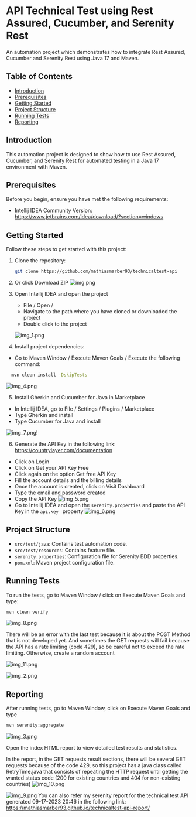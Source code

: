 # API Technical Test using Rest Assured, Cucumber, and Serenity Rest
An automation project which demonstrates how to integrate Rest Assured, Cucumber and Serenity Rest using Java 17 and Maven.

## Table of Contents
- [Introduction](#introduction)
- [Prerequisites](#prerequisites)
- [Getting Started](#getting-started)
- [Project Structure](#project-structure)
- [Running Tests](#running-tests)
- [Reporting](#reporting)

## Introduction
This automation project is designed to show how to use Rest Assured, Cucumber, and Serenity Rest for automated testing in a Java 17 environment with Maven.

## Prerequisites
Before you begin, ensure you have met the following requirements:
- Intellij IDEA Community Version: https://www.jetbrains.com/idea/download/?section=windows

## Getting Started
Follow these steps to get started with this project:

1. Clone the repository:
   ```bash
   git clone https://github.com/mathiasmarber93/technicaltest-api
   ```
   
2. Or click Download ZIP
![img.png](img.png)

3. Open Intellij IDEA and open the project

   - File / Open /
   - Navigate to the path where you have cloned or downloaded the project
   - Double click to the project
   
   ![img_1.png](img_1.png)
   

4. Install project dependencies:

- Go to Maven Window / Execute Maven Goals / Execute the following command:
   
 ```bash
   mvn clean install -DskipTests 
   ```
![img_4.png](img_4.png)

5. Install Gherkin and Cucumber for Java in Marketplace
- In Intellij IDEA, go to File / Settings / Plugins / Marketplace
- Type Gherkin and install
- Type Cucumber for Java and install

![img_7.png](img_7.png)!

6. Generate the API Key in the following link: https://countrylayer.com/documentation
- Click on Login
- Click on Get your API Key Free
- Click again on the option Get free API Key
- Fill the account details and the billing details
- Once the account is created, click on Visit Dashboard
- Type the email and password created
- Copy the API Key
![img_5.png](img_5.png)
- Go to Intellij IDEA and open the ```serenity.properties``` and paste the API Key in the  ```api.key ``` property
![img_6.png](img_6.png)

## Project Structure
- `src/test/java`: Contains test automation code.
- `src/test/resources`: Contains feature file.
- `serenity.properties`: Configuration file for Serenity BDD properties.
- `pom.xml`: Maven project configuration file.

## Running Tests
To run the tests, go to Maven Window / click on Execute Maven Goals and type:
```bash
mvn clean verify
```
![img_8.png](img_8.png)

There will be an error with the last test because it is about the POST Method that is not developed yet.
And sometimes the GET requests will fail because the API has a rate limiting (code 429), so be careful not to exceed the rate limiting. Otherwise, create a random account

![img_11.png](img_11.png)

![img_2.png](img_2.png)

## Reporting
After running tests, go to Maven Window, click on Execute Maven Goals and type
```bash
mvn serenity:aggregate
```
![img_3.png](img_3.png)

Open the index HTML report to view detailed test results and statistics.

In the report, in the GET requests result sections, there will be several GET requests because of the code 429, so this project has a java class called RetryTime.java that consists of repeating the HTTP request until getting the wanted status code (200 for existing countries and 404 for non-existing countries)
![img_10.png](img_10.png)

![img_9.png](img_9.png)
You can also refer my serenity report for the technical test API generated 09-17-2023 20:46 in the following link:
https://mathiasmarber93.github.io/technicaltest-api-report/